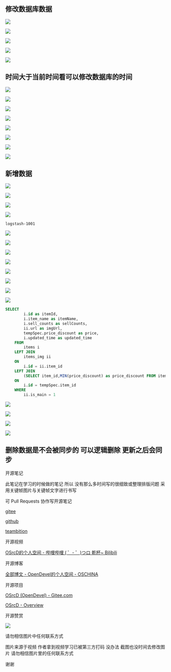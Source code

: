 ## 修改数据库数据

![](https://tcs.teambition.net/storage/3121e43666eccfe423ac2ffabb676de49439?Signature=eyJhbGciOiJIUzI1NiIsInR5cCI6IkpXVCJ9.eyJBcHBJRCI6IjU5Mzc3MGZmODM5NjMyMDAyZTAzNThmMSIsIl9hcHBJZCI6IjU5Mzc3MGZmODM5NjMyMDAyZTAzNThmMSIsIl9vcmdhbml6YXRpb25JZCI6IiIsImV4cCI6MTYxMDgxMzM3NSwiaWF0IjoxNjEwMjA4NTc1LCJyZXNvdXJjZSI6Ii9zdG9yYWdlLzMxMjFlNDM2NjZlY2NmZTQyM2FjMmZmYWJiNjc2ZGU0OTQzOSJ9.yrOdqBQ4PR7eNem9kClzND7fNeZ7cXPb0lVDLBfa2RY&download=image.png "")

![](https://tcs.teambition.net/storage/3121509d1893286b1e7969033ab87ce86876?Signature=eyJhbGciOiJIUzI1NiIsInR5cCI6IkpXVCJ9.eyJBcHBJRCI6IjU5Mzc3MGZmODM5NjMyMDAyZTAzNThmMSIsIl9hcHBJZCI6IjU5Mzc3MGZmODM5NjMyMDAyZTAzNThmMSIsIl9vcmdhbml6YXRpb25JZCI6IiIsImV4cCI6MTYxMDgxMzM3NSwiaWF0IjoxNjEwMjA4NTc1LCJyZXNvdXJjZSI6Ii9zdG9yYWdlLzMxMjE1MDlkMTg5MzI4NmIxZTc5NjkwMzNhYjg3Y2U4Njg3NiJ9.EC9Z8IQBZ7GKGr0yFNRDehK3LjfqNYxj8jHmH38BRbg&download=image.png "")

![](https://tcs.teambition.net/storage/3121a8e1c94fc00c2fba4b97c1e13070e9eb?Signature=eyJhbGciOiJIUzI1NiIsInR5cCI6IkpXVCJ9.eyJBcHBJRCI6IjU5Mzc3MGZmODM5NjMyMDAyZTAzNThmMSIsIl9hcHBJZCI6IjU5Mzc3MGZmODM5NjMyMDAyZTAzNThmMSIsIl9vcmdhbml6YXRpb25JZCI6IiIsImV4cCI6MTYxMDgxMzM3NSwiaWF0IjoxNjEwMjA4NTc1LCJyZXNvdXJjZSI6Ii9zdG9yYWdlLzMxMjFhOGUxYzk0ZmMwMGMyZmJhNGI5N2MxZTEzMDcwZTllYiJ9.ccB714_QFW-dxZuAR4dScMQVoh4E4mnDzE4vBOeZgTc&download=image.png "")

![](https://tcs.teambition.net/storage/312171a537ef47fec32b8e53b1c9711c0889?Signature=eyJhbGciOiJIUzI1NiIsInR5cCI6IkpXVCJ9.eyJBcHBJRCI6IjU5Mzc3MGZmODM5NjMyMDAyZTAzNThmMSIsIl9hcHBJZCI6IjU5Mzc3MGZmODM5NjMyMDAyZTAzNThmMSIsIl9vcmdhbml6YXRpb25JZCI6IiIsImV4cCI6MTYxMDgxMzM3NSwiaWF0IjoxNjEwMjA4NTc1LCJyZXNvdXJjZSI6Ii9zdG9yYWdlLzMxMjE3MWE1MzdlZjQ3ZmVjMzJiOGU1M2IxYzk3MTFjMDg4OSJ9.frz9Q8PLxWq5aPKffTq8IT0SZUU8Bq0mdkaG_NYByV4&download=image.png "")

![](https://tcs.teambition.net/storage/312121e95a456364a5484d75ce3e18f5112d?Signature=eyJhbGciOiJIUzI1NiIsInR5cCI6IkpXVCJ9.eyJBcHBJRCI6IjU5Mzc3MGZmODM5NjMyMDAyZTAzNThmMSIsIl9hcHBJZCI6IjU5Mzc3MGZmODM5NjMyMDAyZTAzNThmMSIsIl9vcmdhbml6YXRpb25JZCI6IiIsImV4cCI6MTYxMDgxMzM3NSwiaWF0IjoxNjEwMjA4NTc1LCJyZXNvdXJjZSI6Ii9zdG9yYWdlLzMxMjEyMWU5NWE0NTYzNjRhNTQ4NGQ3NWNlM2UxOGY1MTEyZCJ9.4anPPtWKekFf4NhNc7hgSX3HC1JRs2WbJH55RnQKfvU&download=image.png "")

## 时间大于当前时间看可以修改数据库的时间

![](https://tcs.teambition.net/storage/3121f6dd1bf5fb91a2989300146dbe064966?Signature=eyJhbGciOiJIUzI1NiIsInR5cCI6IkpXVCJ9.eyJBcHBJRCI6IjU5Mzc3MGZmODM5NjMyMDAyZTAzNThmMSIsIl9hcHBJZCI6IjU5Mzc3MGZmODM5NjMyMDAyZTAzNThmMSIsIl9vcmdhbml6YXRpb25JZCI6IiIsImV4cCI6MTYxMDgxMzM3NSwiaWF0IjoxNjEwMjA4NTc1LCJyZXNvdXJjZSI6Ii9zdG9yYWdlLzMxMjFmNmRkMWJmNWZiOTFhMjk4OTMwMDE0NmRiZTA2NDk2NiJ9.Xkcia6sOm6CmAMeVnP6jm_vIEgvuAqPO5_k4y9g1FEI&download=image.png "")

![](https://tcs.teambition.net/storage/3121ed7e204622dc2e4acaad50c091700712?Signature=eyJhbGciOiJIUzI1NiIsInR5cCI6IkpXVCJ9.eyJBcHBJRCI6IjU5Mzc3MGZmODM5NjMyMDAyZTAzNThmMSIsIl9hcHBJZCI6IjU5Mzc3MGZmODM5NjMyMDAyZTAzNThmMSIsIl9vcmdhbml6YXRpb25JZCI6IiIsImV4cCI6MTYxMDgxMzM3NSwiaWF0IjoxNjEwMjA4NTc1LCJyZXNvdXJjZSI6Ii9zdG9yYWdlLzMxMjFlZDdlMjA0NjIyZGMyZTRhY2FhZDUwYzA5MTcwMDcxMiJ9.NOfhRqp1OwEPih7A5rxC8DEIqYbC4NeGXAmA8phK1xg&download=image.png "")

![](https://tcs.teambition.net/storage/3121b51485d158970d414afc0fdc6c7c7ab4?Signature=eyJhbGciOiJIUzI1NiIsInR5cCI6IkpXVCJ9.eyJBcHBJRCI6IjU5Mzc3MGZmODM5NjMyMDAyZTAzNThmMSIsIl9hcHBJZCI6IjU5Mzc3MGZmODM5NjMyMDAyZTAzNThmMSIsIl9vcmdhbml6YXRpb25JZCI6IiIsImV4cCI6MTYxMDgxMzM3NSwiaWF0IjoxNjEwMjA4NTc1LCJyZXNvdXJjZSI6Ii9zdG9yYWdlLzMxMjFiNTE0ODVkMTU4OTcwZDQxNGFmYzBmZGM2YzdjN2FiNCJ9.9SMP0sgGldl_4sVSlpqW0FMldikL84L60wcvtmj2VZM&download=image.png "")

![](https://tcs.teambition.net/storage/31218611f497ab0a92987a842ba2e9103f9f?Signature=eyJhbGciOiJIUzI1NiIsInR5cCI6IkpXVCJ9.eyJBcHBJRCI6IjU5Mzc3MGZmODM5NjMyMDAyZTAzNThmMSIsIl9hcHBJZCI6IjU5Mzc3MGZmODM5NjMyMDAyZTAzNThmMSIsIl9vcmdhbml6YXRpb25JZCI6IiIsImV4cCI6MTYxMDgxMzM3NSwiaWF0IjoxNjEwMjA4NTc1LCJyZXNvdXJjZSI6Ii9zdG9yYWdlLzMxMjE4NjExZjQ5N2FiMGE5Mjk4N2E4NDJiYTJlOTEwM2Y5ZiJ9.p7NbyQ7fqZk62Ww8N5z5YfAANV8PDgzUrxHqHyeepYE&download=image.png "")

![](https://tcs.teambition.net/storage/312165d16805702fed4e861e4b22977307fb?Signature=eyJhbGciOiJIUzI1NiIsInR5cCI6IkpXVCJ9.eyJBcHBJRCI6IjU5Mzc3MGZmODM5NjMyMDAyZTAzNThmMSIsIl9hcHBJZCI6IjU5Mzc3MGZmODM5NjMyMDAyZTAzNThmMSIsIl9vcmdhbml6YXRpb25JZCI6IiIsImV4cCI6MTYxMDgxMzM3NSwiaWF0IjoxNjEwMjA4NTc1LCJyZXNvdXJjZSI6Ii9zdG9yYWdlLzMxMjE2NWQxNjgwNTcwMmZlZDRlODYxZTRiMjI5NzczMDdmYiJ9.ter5mN7Cl90iVoDAgYXJ_IHJc26aFsAkW6g2DsIV2IE&download=image.png "")

![](https://tcs.teambition.net/storage/31219e9670ea55dd156575084276f27a2102?Signature=eyJhbGciOiJIUzI1NiIsInR5cCI6IkpXVCJ9.eyJBcHBJRCI6IjU5Mzc3MGZmODM5NjMyMDAyZTAzNThmMSIsIl9hcHBJZCI6IjU5Mzc3MGZmODM5NjMyMDAyZTAzNThmMSIsIl9vcmdhbml6YXRpb25JZCI6IiIsImV4cCI6MTYxMDgxMzM3NSwiaWF0IjoxNjEwMjA4NTc1LCJyZXNvdXJjZSI6Ii9zdG9yYWdlLzMxMjE5ZTk2NzBlYTU1ZGQxNTY1NzUwODQyNzZmMjdhMjEwMiJ9.XQGzyHGGsEt8obdVbE0aiQi7Hx2Xdg-Avdk5r7IyxKs&download=image.png "")

![](https://tcs.teambition.net/storage/3121bf956a346291f52e20b097285806dfc7?Signature=eyJhbGciOiJIUzI1NiIsInR5cCI6IkpXVCJ9.eyJBcHBJRCI6IjU5Mzc3MGZmODM5NjMyMDAyZTAzNThmMSIsIl9hcHBJZCI6IjU5Mzc3MGZmODM5NjMyMDAyZTAzNThmMSIsIl9vcmdhbml6YXRpb25JZCI6IiIsImV4cCI6MTYxMDgxMzM3NSwiaWF0IjoxNjEwMjA4NTc1LCJyZXNvdXJjZSI6Ii9zdG9yYWdlLzMxMjFiZjk1NmEzNDYyOTFmNTJlMjBiMDk3Mjg1ODA2ZGZjNyJ9.9JgJ-x17CvpG2eoWqAxoxErwu1e9EJQdqkZRGAMZieU&download=image.png "")

![](https://tcs.teambition.net/storage/31211698783837d8954e90ce47334e9495ff?Signature=eyJhbGciOiJIUzI1NiIsInR5cCI6IkpXVCJ9.eyJBcHBJRCI6IjU5Mzc3MGZmODM5NjMyMDAyZTAzNThmMSIsIl9hcHBJZCI6IjU5Mzc3MGZmODM5NjMyMDAyZTAzNThmMSIsIl9vcmdhbml6YXRpb25JZCI6IiIsImV4cCI6MTYxMDgxMzM3NSwiaWF0IjoxNjEwMjA4NTc1LCJyZXNvdXJjZSI6Ii9zdG9yYWdlLzMxMjExNjk4NzgzODM3ZDg5NTRlOTBjZTQ3MzM0ZTk0OTVmZiJ9.StwIWaUo9S0NbT0N0BF_mMJV9i3my8acdjhDiug57QE&download=image.png "")

## 新增数据

![](https://tcs.teambition.net/storage/3121339c89c51110f21f8ca039223bfe5ccd?Signature=eyJhbGciOiJIUzI1NiIsInR5cCI6IkpXVCJ9.eyJBcHBJRCI6IjU5Mzc3MGZmODM5NjMyMDAyZTAzNThmMSIsIl9hcHBJZCI6IjU5Mzc3MGZmODM5NjMyMDAyZTAzNThmMSIsIl9vcmdhbml6YXRpb25JZCI6IiIsImV4cCI6MTYxMDgxMzM3NSwiaWF0IjoxNjEwMjA4NTc1LCJyZXNvdXJjZSI6Ii9zdG9yYWdlLzMxMjEzMzljODljNTExMTBmMjFmOGNhMDM5MjIzYmZlNWNjZCJ9.inGWxi6UgrwNi-xefIcMjerewBOSkD7s_PIqeFQG2ck&download=image.png "")

![](https://tcs.teambition.net/storage/3121d817703e131a957cca7e34bca1307089?Signature=eyJhbGciOiJIUzI1NiIsInR5cCI6IkpXVCJ9.eyJBcHBJRCI6IjU5Mzc3MGZmODM5NjMyMDAyZTAzNThmMSIsIl9hcHBJZCI6IjU5Mzc3MGZmODM5NjMyMDAyZTAzNThmMSIsIl9vcmdhbml6YXRpb25JZCI6IiIsImV4cCI6MTYxMDgxMzM3NSwiaWF0IjoxNjEwMjA4NTc1LCJyZXNvdXJjZSI6Ii9zdG9yYWdlLzMxMjFkODE3NzAzZTEzMWE5NTdjY2E3ZTM0YmNhMTMwNzA4OSJ9.4MunRwC0ryOwIxYIAK2UDMT-4mbNA_O5UaqMutOt3tI&download=image.png "")

![](https://tcs.teambition.net/storage/3121ea525e370f29b42fcc866f9a2d046050?Signature=eyJhbGciOiJIUzI1NiIsInR5cCI6IkpXVCJ9.eyJBcHBJRCI6IjU5Mzc3MGZmODM5NjMyMDAyZTAzNThmMSIsIl9hcHBJZCI6IjU5Mzc3MGZmODM5NjMyMDAyZTAzNThmMSIsIl9vcmdhbml6YXRpb25JZCI6IiIsImV4cCI6MTYxMDgxMzM3NSwiaWF0IjoxNjEwMjA4NTc1LCJyZXNvdXJjZSI6Ii9zdG9yYWdlLzMxMjFlYTUyNWUzNzBmMjliNDJmY2M4NjZmOWEyZDA0NjA1MCJ9.flBQ9sACwdkK0dkHGvVFgBUraqgVOTjlxZZFPZWJUPo&download=image.png "")

![](https://tcs.teambition.net/storage/3121c22a4cd554a1d779441465a6f699eca9?Signature=eyJhbGciOiJIUzI1NiIsInR5cCI6IkpXVCJ9.eyJBcHBJRCI6IjU5Mzc3MGZmODM5NjMyMDAyZTAzNThmMSIsIl9hcHBJZCI6IjU5Mzc3MGZmODM5NjMyMDAyZTAzNThmMSIsIl9vcmdhbml6YXRpb25JZCI6IiIsImV4cCI6MTYxMDgxMzM3NSwiaWF0IjoxNjEwMjA4NTc1LCJyZXNvdXJjZSI6Ii9zdG9yYWdlLzMxMjFjMjJhNGNkNTU0YTFkNzc5NDQxNDY1YTZmNjk5ZWNhOSJ9.y86pbhejwWEYtoaGToZiRV7nbDTPSGarRWEcdVrXIHQ&download=image.png "")

```text
logstash-1001

```

![](https://tcs.teambition.net/storage/312180c65e6c2a76fc3fa21a30ce56b31fae?Signature=eyJhbGciOiJIUzI1NiIsInR5cCI6IkpXVCJ9.eyJBcHBJRCI6IjU5Mzc3MGZmODM5NjMyMDAyZTAzNThmMSIsIl9hcHBJZCI6IjU5Mzc3MGZmODM5NjMyMDAyZTAzNThmMSIsIl9vcmdhbml6YXRpb25JZCI6IiIsImV4cCI6MTYxMDgxMzM3NSwiaWF0IjoxNjEwMjA4NTc1LCJyZXNvdXJjZSI6Ii9zdG9yYWdlLzMxMjE4MGM2NWU2YzJhNzZmYzNmYTIxYTMwY2U1NmIzMWZhZSJ9.zltQk-X4uBFR_wEVu9XFU53PAkx0qqtAMsviAKlwVts&download=image.png "")

![](https://tcs.teambition.net/storage/31214ab1e6b9723ff5917ea4903ced3eaf4b?Signature=eyJhbGciOiJIUzI1NiIsInR5cCI6IkpXVCJ9.eyJBcHBJRCI6IjU5Mzc3MGZmODM5NjMyMDAyZTAzNThmMSIsIl9hcHBJZCI6IjU5Mzc3MGZmODM5NjMyMDAyZTAzNThmMSIsIl9vcmdhbml6YXRpb25JZCI6IiIsImV4cCI6MTYxMDgxMzM3NSwiaWF0IjoxNjEwMjA4NTc1LCJyZXNvdXJjZSI6Ii9zdG9yYWdlLzMxMjE0YWIxZTZiOTcyM2ZmNTkxN2VhNDkwM2NlZDNlYWY0YiJ9.qZC_9CKgRzeWilQhyEa_vDhuZkAfW3FsMRtJ-nCVrFI&download=image.png "")

![](https://tcs.teambition.net/storage/3121bfc3808784a83d2d774fa20fb4551fd4?Signature=eyJhbGciOiJIUzI1NiIsInR5cCI6IkpXVCJ9.eyJBcHBJRCI6IjU5Mzc3MGZmODM5NjMyMDAyZTAzNThmMSIsIl9hcHBJZCI6IjU5Mzc3MGZmODM5NjMyMDAyZTAzNThmMSIsIl9vcmdhbml6YXRpb25JZCI6IiIsImV4cCI6MTYxMDgxMzM3NSwiaWF0IjoxNjEwMjA4NTc1LCJyZXNvdXJjZSI6Ii9zdG9yYWdlLzMxMjFiZmMzODA4Nzg0YTgzZDJkNzc0ZmEyMGZiNDU1MWZkNCJ9.SzMAZtJhca7KVyP_juwVxBVopf0fnzfqo0jUhCQG-2A&download=image.png "")

![](https://tcs.teambition.net/storage/3121146b69c6ab02b4d03690ccdf3056b9c4?Signature=eyJhbGciOiJIUzI1NiIsInR5cCI6IkpXVCJ9.eyJBcHBJRCI6IjU5Mzc3MGZmODM5NjMyMDAyZTAzNThmMSIsIl9hcHBJZCI6IjU5Mzc3MGZmODM5NjMyMDAyZTAzNThmMSIsIl9vcmdhbml6YXRpb25JZCI6IiIsImV4cCI6MTYxMDgxMzM3NSwiaWF0IjoxNjEwMjA4NTc1LCJyZXNvdXJjZSI6Ii9zdG9yYWdlLzMxMjExNDZiNjljNmFiMDJiNGQwMzY5MGNjZGYzMDU2YjljNCJ9.UAa04f4sh525PKIwb-Eo8MqufjYOuD4aCnlaK9A5IHg&download=image.png "")

![](https://tcs.teambition.net/storage/3121fb3eb9cad9570e14d11bba0cbbc3a88f?Signature=eyJhbGciOiJIUzI1NiIsInR5cCI6IkpXVCJ9.eyJBcHBJRCI6IjU5Mzc3MGZmODM5NjMyMDAyZTAzNThmMSIsIl9hcHBJZCI6IjU5Mzc3MGZmODM5NjMyMDAyZTAzNThmMSIsIl9vcmdhbml6YXRpb25JZCI6IiIsImV4cCI6MTYxMDgxMzM3NSwiaWF0IjoxNjEwMjA4NTc1LCJyZXNvdXJjZSI6Ii9zdG9yYWdlLzMxMjFmYjNlYjljYWQ5NTcwZTE0ZDExYmJhMGNiYmMzYTg4ZiJ9.7IjYby7H3GZf8v22rO3XCs3yB4Pwa_WZsUNoYinSUkc&download=image.png "")

![](https://tcs.teambition.net/storage/3121d228ca7ba1dcc2a4f3bcb71347ec9e4f?Signature=eyJhbGciOiJIUzI1NiIsInR5cCI6IkpXVCJ9.eyJBcHBJRCI6IjU5Mzc3MGZmODM5NjMyMDAyZTAzNThmMSIsIl9hcHBJZCI6IjU5Mzc3MGZmODM5NjMyMDAyZTAzNThmMSIsIl9vcmdhbml6YXRpb25JZCI6IiIsImV4cCI6MTYxMDgxMzM3NSwiaWF0IjoxNjEwMjA4NTc1LCJyZXNvdXJjZSI6Ii9zdG9yYWdlLzMxMjFkMjI4Y2E3YmExZGNjMmE0ZjNiY2I3MTM0N2VjOWU0ZiJ9.EMjhUAPSNp5HBiF4rBNar2VLuSni6vGeh2PJ4f4ywww&download=image.png "")

![](https://tcs.teambition.net/storage/3121f41af69ed2596a81b61790304899b262?Signature=eyJhbGciOiJIUzI1NiIsInR5cCI6IkpXVCJ9.eyJBcHBJRCI6IjU5Mzc3MGZmODM5NjMyMDAyZTAzNThmMSIsIl9hcHBJZCI6IjU5Mzc3MGZmODM5NjMyMDAyZTAzNThmMSIsIl9vcmdhbml6YXRpb25JZCI6IiIsImV4cCI6MTYxMDgxMzM3NSwiaWF0IjoxNjEwMjA4NTc1LCJyZXNvdXJjZSI6Ii9zdG9yYWdlLzMxMjFmNDFhZjY5ZWQyNTk2YTgxYjYxNzkwMzA0ODk5YjI2MiJ9.po5Q71Ob5eX1VGwJy-jE8sdtvO78imQ3wQuvCjHMFnw&download=image.png "")

![](https://tcs.teambition.net/storage/3121a01991aaa9a85ebb4d72f6e62374be4c?Signature=eyJhbGciOiJIUzI1NiIsInR5cCI6IkpXVCJ9.eyJBcHBJRCI6IjU5Mzc3MGZmODM5NjMyMDAyZTAzNThmMSIsIl9hcHBJZCI6IjU5Mzc3MGZmODM5NjMyMDAyZTAzNThmMSIsIl9vcmdhbml6YXRpb25JZCI6IiIsImV4cCI6MTYxMDgxMzM3NSwiaWF0IjoxNjEwMjA4NTc1LCJyZXNvdXJjZSI6Ii9zdG9yYWdlLzMxMjFhMDE5OTFhYWE5YTg1ZWJiNGQ3MmY2ZTYyMzc0YmU0YyJ9.20Chm4pcsxxJOnDCjoXtdHZXTR5eohSYPdVmVjQZomo&download=image.png "")

```sql
SELECT
        i.id as itemId,
        i.item_name as itemName,
        i.sell_counts as sellCounts,
        ii.url as imgUrl,
        tempSpec.price_discount as price,
        i.updated_time as updated_time
    FROM
        items i
    LEFT JOIN
        items_img ii
    ON
        i.id = ii.item_id
    LEFT JOIN
        (SELECT item_id,MIN(price_discount) as price_discount FROM items_spec GROUP BY item_id) tempSpec
    ON
        i.id = tempSpec.item_id
    WHERE
        ii.is_main = 1

```

![](https://tcs.teambition.net/storage/31214b4d9ad5871af3529d7400fc25ebea1b?Signature=eyJhbGciOiJIUzI1NiIsInR5cCI6IkpXVCJ9.eyJBcHBJRCI6IjU5Mzc3MGZmODM5NjMyMDAyZTAzNThmMSIsIl9hcHBJZCI6IjU5Mzc3MGZmODM5NjMyMDAyZTAzNThmMSIsIl9vcmdhbml6YXRpb25JZCI6IiIsImV4cCI6MTYxMDgxMzM3NSwiaWF0IjoxNjEwMjA4NTc1LCJyZXNvdXJjZSI6Ii9zdG9yYWdlLzMxMjE0YjRkOWFkNTg3MWFmMzUyOWQ3NDAwZmMyNWViZWExYiJ9.KjxjSkChdaipPBpI9r_znWpYpz-nU2Hq_9So41k2L0g&download=image.png "")

![](https://tcs.teambition.net/storage/3121183e2f08d10846dd1ad2d1eb8be3d552?Signature=eyJhbGciOiJIUzI1NiIsInR5cCI6IkpXVCJ9.eyJBcHBJRCI6IjU5Mzc3MGZmODM5NjMyMDAyZTAzNThmMSIsIl9hcHBJZCI6IjU5Mzc3MGZmODM5NjMyMDAyZTAzNThmMSIsIl9vcmdhbml6YXRpb25JZCI6IiIsImV4cCI6MTYxMDgxMzM3NSwiaWF0IjoxNjEwMjA4NTc1LCJyZXNvdXJjZSI6Ii9zdG9yYWdlLzMxMjExODNlMmYwOGQxMDg0NmRkMWFkMmQxZWI4YmUzZDU1MiJ9.ydGv6YbrzeybPwqJAVcrf8-fW1BQDPpHyBTsoJZsYto&download=image.png "")

![](https://tcs.teambition.net/storage/31212f23f6b59f8f39939b27717d144336af?Signature=eyJhbGciOiJIUzI1NiIsInR5cCI6IkpXVCJ9.eyJBcHBJRCI6IjU5Mzc3MGZmODM5NjMyMDAyZTAzNThmMSIsIl9hcHBJZCI6IjU5Mzc3MGZmODM5NjMyMDAyZTAzNThmMSIsIl9vcmdhbml6YXRpb25JZCI6IiIsImV4cCI6MTYxMDgxMzM3NSwiaWF0IjoxNjEwMjA4NTc1LCJyZXNvdXJjZSI6Ii9zdG9yYWdlLzMxMjEyZjIzZjZiNTlmOGYzOTkzOWIyNzcxN2QxNDQzMzZhZiJ9.kqJwYfcN77FjJGJV72cnOUbtaFBhuF6PB5mmNuAn8bk&download=image.png "")

![](https://tcs.teambition.net/storage/3121a1d2e704e68c24964457de985f95a7af?Signature=eyJhbGciOiJIUzI1NiIsInR5cCI6IkpXVCJ9.eyJBcHBJRCI6IjU5Mzc3MGZmODM5NjMyMDAyZTAzNThmMSIsIl9hcHBJZCI6IjU5Mzc3MGZmODM5NjMyMDAyZTAzNThmMSIsIl9vcmdhbml6YXRpb25JZCI6IiIsImV4cCI6MTYxMDgxMzM3NSwiaWF0IjoxNjEwMjA4NTc1LCJyZXNvdXJjZSI6Ii9zdG9yYWdlLzMxMjFhMWQyZTcwNGU2OGMyNDk2NDQ1N2RlOTg1Zjk1YTdhZiJ9.mJPcpHjrHhJjvtp7BIIsetlzF2lfLpRqHbA0GLt5bbQ&download=image.png "")

## 删除数据是不会被同步的 可以逻辑删除 更新之后会同步

开源笔记

此笔记在学习的时候做的笔记 所以 没有那么多时间写的很细致或整理排版问题 采用关键帧图片与关键帧文字进行书写 

可 Pull Requests 协作写开源笔记

[gitee](https://gitee.com/opendevel/java-for-linux)

[github](https://github.com/OSrcD/java-for-linux)

[teambition](https://tburl.in/0jDNvpbK)

开源视频

[OSrcD的个人空间 - 哔哩哔哩 ( ゜- ゜)つロ 乾杯~ Bilibili](https://space.bilibili.com/77266754)

开源博客

[全部博文 - OpenDevel的个人空间 - OSCHINA](https://my.oschina.net/u/4675154?tab=newest&catalogId=0)

开源项目

[OSrcD (OpenDevel) - Gitee.com](https://gitee.com/OpenDevel)

[OSrcD - Overview](https://github.com/OSrcD)

开源赞赏

![](https://tcs.teambition.net/storage/3121aed56e96d914e1046f3b498b493ce232?Signature=eyJhbGciOiJIUzI1NiIsInR5cCI6IkpXVCJ9.eyJBcHBJRCI6IjU5Mzc3MGZmODM5NjMyMDAyZTAzNThmMSIsIl9hcHBJZCI6IjU5Mzc3MGZmODM5NjMyMDAyZTAzNThmMSIsIl9vcmdhbml6YXRpb25JZCI6IiIsImV4cCI6MTYxMDgxMzM3NSwiaWF0IjoxNjEwMjA4NTc1LCJyZXNvdXJjZSI6Ii9zdG9yYWdlLzMxMjFhZWQ1NmU5NmQ5MTRlMTA0NmYzYjQ5OGI0OTNjZTIzMiJ9.Ws1lDaKG0WD44W0P2saqnS7zT7TlnzLcCqW0wii4pdw&download=image.png "")

请勿相信图片中任何联系方式

图片来源于视频 作者拿到视频学习已被第三方打码 没办法 截图也没时间去修改图片 请勿相信图片里的任何联系方式

谢谢

